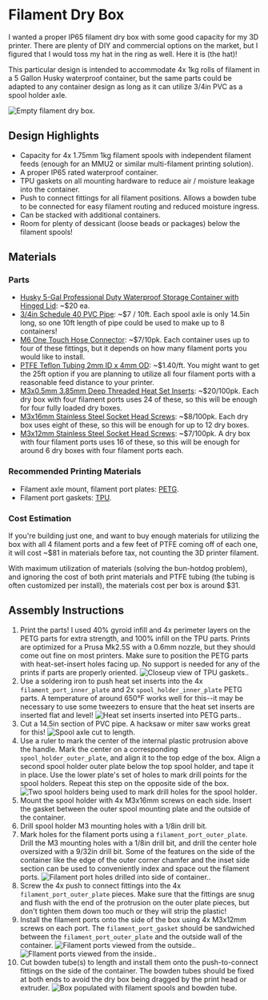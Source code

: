 # Filament Dry Box

I wanted a proper IP65 filament dry box with some good capacity for my 3D printer. There are plenty of DIY and commercial options on the market, but I figured that I would toss my hat in the ring as well. Here it is (the hat)!

This particular design is intended to accommodate 4x 1kg rolls of filament in a 5 Gallon Husky waterproof container, but the same parts could be adapted to any container design as long as it can utilize 3/4in PVC as a spool holder axle.

![Empty filament dry box.](images/empty_box.jpg "Empty Dry Box")

## Design Highlights
* Capacity for 4x 1.75mm 1kg filament spools with independent filament feeds (enough for an MMU2 or similar multi-filament printing solution).
* A proper IP65 rated waterproof container.
* TPU gaskets on all mounting hardware to reduce air / moisture leakage into the container.
* Push to connect fittings for all filament positions. Allows a bowden tube to be connected for easy filament routing and reduced moisture ingress.
* Can be stacked with additional containers.
* Room for plenty of dessicant (loose beads or packages) below the filament spools! 

## Materials
### Parts
* [Husky 5-Gal Professional Duty Waterproof Storage Container with Hinged Lid](https://www.homedepot.com/p/Husky-5-Gal-Professional-Duty-Waterproof-Storage-Container-with-Hinged-Lid-in-Red-248918/313861296): ~$20 ea.
* [3/4in Schedule 40 PVC Pipe](https://www.homedepot.com/p/Charlotte-Pipe-3-4-in-x-10-ft-PVC-Schedule-40-Pressure-Plain-End-Pipe-PVC-04007-0600/100348472): ~$7 / 10ft. Each spool axle is only 14.5in long, so one 10ft length of pipe could be used to make up to 8 containers!
* [M6 One Touch Hose Connector](https://amzn.to/3cq630g): ~$7/10pk. Each container uses up to four of these fittings, but it depends on how many filament ports you would like to install.
* [PTFE Teflon Tubing 2mm ID x 4mm OD](https://amzn.to/3TjLa7k): ~$1.40/ft. You might want to get the 25ft option if you are planning to utilize all four filament ports with a reasonable feed distance to your printer.
* [M3x0.5mm 3.85mm Deep Threaded Heat Set Inserts](https://amzn.to/3Q1ZX3A): ~$20/100pk. Each dry box with four filament ports uses 24 of these, so this will be enough for four fully loaded dry boxes.
* [M3x16mm Stainless Steel Socket Head Screws](https://amzn.to/3CCDpnb): ~$8/100pk. Each dry box uses eight of these, so this will be enough for up to 12 dry boxes.
* [M3x12mm Stainless Steel Socket Head Screws](https://amzn.to/3Q27EqF): ~$7/100pk. A dry box with four filament ports uses 16 of these, so this will be enough for around 6 dry boxes with four filament ports each.

### Recommended Printing Materials
* Filament axle mount, filament port plates: [PETG](https://amzn.to/3wFWPno).
* Filament port gaskets: [TPU](https://amzn.to/3e6NNsW).

### Cost Estimation
If you're building just one, and want to buy enough materials for utilizing the box with all 4 filament ports and a few feet of PTFE coming off of each one, it will cost ~$81 in materials before tax, not counting the 3D printer filament.

With maximum utilization of materials (solving the bun-hotdog problem), and ignoring the cost of both print materials and PTFE tubing (the tubing is often customized per install), the materials cost per box is around $31.

## Assembly Instructions
1. Print the parts! I used 40% gyroid infill and 4x perimeter layers on the PETG parts for extra strength, and 100% infill on the TPU parts. Prints are optimized for a Prusa Mk2.5S with a 0.6mm nozzle, but they should come out fine on most printers. Make sure to position the PETG parts with heat-set-insert holes facing up. No support is needed for any of the prints if parts are properly oriented.
![Closeup view of TPU gaskets.](images/gaskets.jpg "TPU Gaskets").
2. Use a soldering iron to push heat set inserts into the 4x `filament_port_inner_plate` and 2x `spool_holder_inner_plate` PETG parts. A temperature of around 650°F works well for this--it may be necessary to use some tweezers to ensure that the heat set inserts are inserted flat and level!
![Heat set inserts inserted into PETG parts.](images/heat_set_inserts.jpg "Heat Set Inserts Installation").
3. Cut a 14.5in section of PVC pipe. A hacksaw or miter saw works great for this!
![Spool axle cut to length.](images/spool_axle.jpg "3/4in PVC Spool Axle")
4. Use a ruler to mark the center of the internal plastic protrusion above the handle. Mark the center on a corresponding `spool_holder_outer_plate`, and align it to the top edge of the box. Align a second spool holder outer plate below the top spool holder, and tape it in place. Use the lower plate's set of holes to mark drill points for the spool holders. Repeat this step on the opposite side of the box.
![Two spool holders being used to mark drill holes for the spool holder](images/spool_marking.jpg "Spool Holder Mounting Hole Marking").
5. Mount the spool holder with 4x M3x16mm screws on each side. Insert the gasket between the outer spool mounting plate and the outside of the container.
6. Drill spool holder M3 mounting holes with a 1/8in drill bit.
7. Mark holes for the filament ports using a `filament_port_outer_plate`. Drill the M3 mounting holes with a 1/8in drill bit, and drill the center hole oversized with a 9/32in drill bit. Some of the features on the side of the container like the edge of the outer corner chamfer and the inset side section can be used to conveniently index and space out the filament ports.
![Filament port holes drilled into side of container.](images/filament_port_holes.jpg "Filament Port Drill Holes").
8. Screw the 4x push to connect fittings into the 4x `filament_port_outer_plate` pieces. Make sure that the fittings are snug and flush with the end of the protrusion on the outer plate pieces, but don't tighten them down too much or they will strip the plastic!
9. Install the filament ports onto the side of the box using 4x M3x12mm screws on each port. The `filament_port_gasket` should be sandwiched between the `filament_port_outer_plate` and the outside wall of the container.
![Filament ports viewed from the outside.](images/filament_ports_outside.jpg "Filament Ports Outside View").
![FIlament ports viewed from the inside.](images/filament_ports_inside.jpg "Filament Ports Inside View").
10. Cut bowden tube(s) to length and install them onto the push-to-connect fittings on the side of the container. The bowden tubes should be fixed at both ends to avoid the dry box being dragged by the print head or extruder.
![Box populated with filament spools and bowden tube.](images/box_with_spools.jpg "Filament Box with Stuff!")
